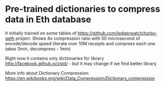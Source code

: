 # Pre-trained dictionaries to compress data in Eth database 

It initially trained on some tables of https://github.com/ledgerwatch/turbo-geth project. Shows 4x compression ratio with 50 microsecond of encode/decode speed (iterate over 10M receipts and compress each one takes 3min, decompress - 1min)

Right now it contains only dictionaries for library http://facebook.github.io/zstd/ - but it may change if we find better library

More info about Dictionary Compression: https://en.wikibooks.org/wiki/Data_Compression/Dictionary_compression

